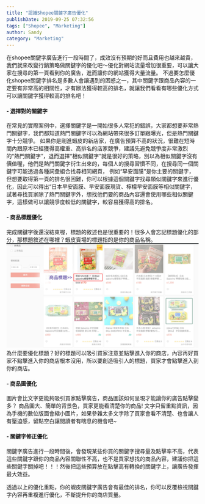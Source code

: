 ```yaml
---
title: "認識Shopee關鍵字廣告優化"
publishDate: 2019-09-25 07:32:56
tags: ["Shopee", "Marketing"]
author: Sandy
category: "Marketing"
---
```


在shopee關鍵字廣告進行一段時間了，成效沒有預期的好而且費用也越來越貴，我們就來改變行銷策略做關鍵字的優化吧～優化對網站流量增加很重要，可以讓大家在搜尋的第一頁看到你的廣告，進而讓你的網站獲得大量流量。
不過要怎麼優化shopee關鍵字排名是多數人會讓遇到的困惑之一，其中關鍵字跟商品內容的一定要有非常高的相關性，才有辦法獲得較高的排名，就讓我們看看有哪些優化方式可以讓關鍵字獲得較高的排名吧！

#### - 選擇對的關鍵字
在常見的實際案例中，選擇關鍵字是一開始很多人常犯的錯誤，大家都想要非常熱門關鍵字，我們都知道熱門關鍵字可以為網站帶來很多訂單跟曝光，但是熱門關鍵字十分競爭。
如果你是剛進蝦皮的新店家，在廣告預算不高的狀況，很難在短時間內跟原本已經獲得高權重、高排名的店家競爭，建議先避免競爭度非常激烈的“熱門關鍵字”，退而選擇“相似關鍵字”就是很好的策略，別以為相似關鍵字沒有價值喔，他們是熱門關鍵字衍生出來的，每個人的搜尋習慣不同，在搜尋同一個關鍵字可能透過各種詞彙組合找尋相同網頁，
例如“早安面膜”是你主要的關鍵字，但想要取得第一頁的排名很困難，你可以根據這個關鍵字找尋類似關鍵字來進行優化，因此可以得出“日本早安面膜、早安面膜現貨、檸檬早安面膜等相似關鍵字，試著尋找買家除了熱門關鍵字外，想找他們要的商品內容還會使用哪些相似關鍵字，這樣做可以讓競爭度較低的關鍵字，較容易獲得高的排名。

<!-- more -->

#### - 商品標題優化
完成關鍵字後還沒結束喔，標題的敘述也是很重要的！很多人會忘記標題優化的部分，那標題敘述在哪裡？蝦皮賣場的標題指的是你的商品名稱。
![image1](image1.jpg)
為什麼要優化標題？好的標題可以吸引買家注意並點擊進入你的商店，內容再好買家不點擊進入你的商店根本沒用，所以要創造吸引人的標題，買家才會點擊進入到你的商店。

#### - 商品圖優化
圖片會比文字更能夠吸引買家點擊廣告，商品圖該如何呈現才能讓你的廣告點擊變多？
商品圖大、簡單的背景色，買家更能看清楚你的商品!
文字只留重點資訊，因為手機的數位版面會縮小圖片，如果參雜太多文字除了買家會看不清楚、也會讓人有壓迫感，留點空白讓閱讀者有喘息的機會吧~

#### - 關鍵字修正優化
關鍵字廣告進行一段時間後，會發現某些你買的關鍵字搜尋量及點擊率不高，代表這些關鍵字跟你的商品內容關聯性不高，也不是買家想找的商品內容，建議你把這些關鍵字關掉吧！！！然後把這些預算放在點擊高有轉換的關鍵字上，讓廣告發揮最大效益。

透過以上的優化重點，你的蝦皮關鍵字廣告會有最佳的排名，你可以反覆檢視關鍵字內容再重複進行優化，不斷提升你的商店質量。
